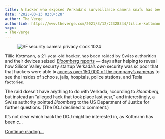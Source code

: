 ```yaml
---
title: A hacker who exposed Verkada’s surveillance camera snafu has been raided
date: "2021-03-13 02:04:28"
author: The Verge
authorlink: https://www.theverge.com/2021/3/12/22328344/tillie-kottmann-hacker-raid-switzerland-verkada-cameras
tags:
- The-Verge
---
```

<figure>
      <img alt="SF security camera privacy stock 1024" src="https://cdn.vox-cdn.com/thumbor/LC_LNv6hJfokUGNWDxoUlHaXTuY=/0x0:1024x683/1310x873/cdn.vox-cdn.com/uploads/chorus_image/image/68959188/2012-03-23_13-44-49-1024.0.jpg" />
    </figure>

  <p id="cZ0kIt">Tillie Kottmann, a 21-year-old hacker, has been raided by Swiss authorities and their devices seized, <a href="https://www.bloomberg.com/news/articles/2021-03-12/swiss-police-raid-apartment-of-verkada-hacker-seize-devices?sref=ExbtjcSG"><em>Bloomberg </em>reports</a> — days after helping to reveal how Silicon Valley security startup Verkada’s <em>own</em> security was so poor that that hackers were able to <a href="https://www.theverge.com/2021/3/9/22322122/verkada-hack-150000-security-cameras-tesla-factory-cloudflare-jails-hospitals">access over 150,000 of the company’s cameras</a> to see the insides of schools, jails, hospitals, police stations, and Tesla factories. </p>
<p id="JruO5P">The raid doesn’t have anything to do with Verkada, according to <em>Bloomberg</em>, but instead an “alleged hack that took place last year,” and interestingly, a Swiss authority pointed <em>Bloomberg</em> to the US Department of Justice for further questions. (The DOJ declined to comment.) </p>
<p id="FG2xVf">It’s not clear which hack the DOJ might be interested in, as Kottmann has been <em>c...</em></p>
  <p>
    <a href="https://www.theverge.com/2021/3/12/22328344/tillie-kottmann-hacker-raid-switzerland-verkada-cameras">Continue reading&hellip;</a>
  </p>